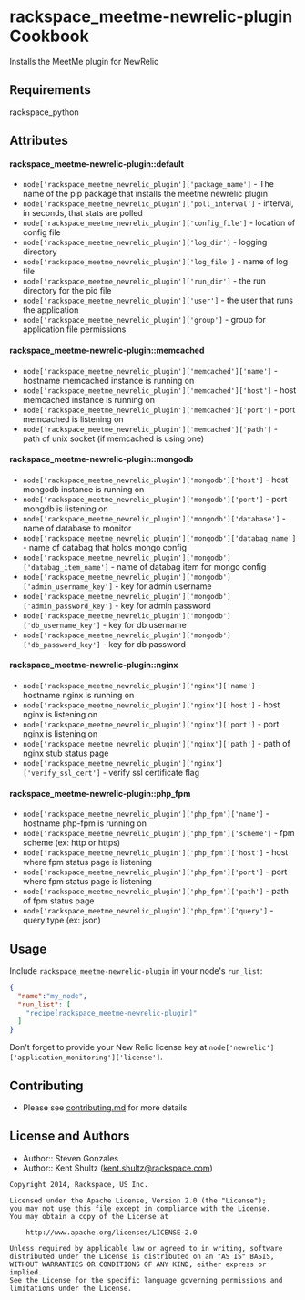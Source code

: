 rackspace_meetme-newrelic-plugin Cookbook
===============================
Installs the MeetMe plugin for NewRelic


Requirements
------------
rackspace_python


Attributes
----------
#### rackspace_meetme-newrelic-plugin::default
* `node['rackspace_meetme_newrelic_plugin']['package_name']` - The name of the pip package that installs the meetme newrelic plugin  
* `node['rackspace_meetme_newrelic_plugin']['poll_interval']` - interval, in seconds, that stats are polled  
* `node['rackspace_meetme_newrelic_plugin']['config_file']` -  location of config file
* `node['rackspace_meetme_newrelic_plugin']['log_dir']` - logging directory
* `node['rackspace_meetme_newrelic_plugin']['log_file']` - name of log file
* `node['rackspace_meetme_newrelic_plugin']['run_dir']` -  the run directory for the pid file
* `node['rackspace_meetme_newrelic_plugin']['user']` -  the user that runs the application 
* `node['rackspace_meetme_newrelic_plugin']['group']` -  group for application file permissions 

#### rackspace_meetme-newrelic-plugin::memcached
* `node['rackspace_meetme_newrelic_plugin']['memcached']['name']` - hostname memcached instance is running on
* `node['rackspace_meetme_newrelic_plugin']['memcached']['host']` - host memcached instance is running on
* `node['rackspace_meetme_newrelic_plugin']['memcached']['port']` - port memcached is listening on
* `node['rackspace_meetme_newrelic_plugin']['memcached']['path']` - path of unix socket (if memcached is using one)

#### rackspace_meetme-newrelic-plugin::mongodb
* `node['rackspace_meetme_newrelic_plugin']['mongodb']['host']` - host mongodb instance is running on
* `node['rackspace_meetme_newrelic_plugin']['mongodb']['port']` - port mongdb is listening on
* `node['rackspace_meetme_newrelic_plugin']['mongodb']['database']` - name of database to monitor
* `node['rackspace_meetme_newrelic_plugin']['mongodb']['databag_name']` - name of databag that holds mongo config
* `node['rackspace_meetme_newrelic_plugin']['mongodb']['databag_item_name']` - name of databag item for mongo config
* `node['rackspace_meetme_newrelic_plugin']['mongodb']['admin_username_key']` - key for admin username
* `node['rackspace_meetme_newrelic_plugin']['mongodb']['admin_password_key']` - key for admin password
* `node['rackspace_meetme_newrelic_plugin']['mongodb']['db_username_key']` - key for db username
* `node['rackspace_meetme_newrelic_plugin']['mongodb']['db_password_key']` - key for db password

#### rackspace_meetme-newrelic-plugin::nginx
* `node['rackspace_meetme_newrelic_plugin']['nginx']['name']` - hostname nginx is running on
* `node['rackspace_meetme_newrelic_plugin']['nginx']['host']` - host nginx is listening on
* `node['rackspace_meetme_newrelic_plugin']['nginx']['port']` - port nginx is listening on
* `node['rackspace_meetme_newrelic_plugin']['nginx']['path']` - path of nginx stub status page
* `node['rackspace_meetme_newrelic_plugin']['nginx']['verify_ssl_cert']` - verify ssl certificate flag

#### rackspace_meetme-newrelic-plugin::php_fpm
* `node['rackspace_meetme_newrelic_plugin']['php_fpm']['name']` - hostname php-fpm is running on
* `node['rackspace_meetme_newrelic_plugin']['php_fpm']['scheme']` - fpm scheme (ex: http or https)
* `node['rackspace_meetme_newrelic_plugin']['php_fpm']['host']` - host where fpm status page is listening
* `node['rackspace_meetme_newrelic_plugin']['php_fpm']['port']` - port where fpm status page is listening
* `node['rackspace_meetme_newrelic_plugin']['php_fpm']['path']` - path of fpm status page 
* `node['rackspace_meetme_newrelic_plugin']['php_fpm']['query']` - query type (ex: json)


Usage
-----
Include `rackspace_meetme-newrelic-plugin` in your node's `run_list`:

```json
{
  "name":"my_node",
  "run_list": [
    "recipe[rackspace_meetme-newrelic-plugin]"
  ]
}
```

Don't forget to provide your New Relic license key at `node['newrelic']['application_monitoring']['license']`.

Contributing
------------

* Please see [contributing.md](https://github.com/rackspace-cookbooks/contributing/blob/master/CONTRIBUTING.md) for more details


License and Authors
-------------------
- Author:: Steven Gonzales
- Author:: Kent Shultz (kent.shultz@rackspace.com)

```text
Copyright 2014, Rackspace, US Inc.

Licensed under the Apache License, Version 2.0 (the "License");
you may not use this file except in compliance with the License.
You may obtain a copy of the License at

    http://www.apache.org/licenses/LICENSE-2.0

Unless required by applicable law or agreed to in writing, software
distributed under the License is distributed on an "AS IS" BASIS,
WITHOUT WARRANTIES OR CONDITIONS OF ANY KIND, either express or implied.
See the License for the specific language governing permissions and
limitations under the License.
```
